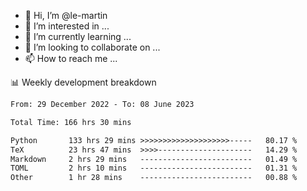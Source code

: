 - 👋 Hi, I’m @le-martin
- 👀 I’m interested in ...
- 🌱 I’m currently learning ...
- 💞️ I’m looking to collaborate on ...
- 📫 How to reach me ...

<!---
Tutorial for using WakaTime stats in GitHub profile: https://github.com/athul/waka-readme
-->

📊 Weekly development breakdown
<!--START_SECTION:waka-->

```txt
From: 29 December 2022 - To: 08 June 2023

Total Time: 166 hrs 30 mins

Python       133 hrs 29 mins >>>>>>>>>>>>>>>>>>>>-----   80.17 %
TeX          23 hrs 47 mins  >>>>---------------------   14.29 %
Markdown     2 hrs 29 mins   -------------------------   01.49 %
TOML         2 hrs 10 mins   -------------------------   01.31 %
Other        1 hr 28 mins    -------------------------   00.88 %
```

<!--END_SECTION:waka-->

<!---
le-martin/le-martin is a ✨ special ✨ repository because its `README.md` (this file) appears on your GitHub profile.
You can click the Preview link to take a look at your changes.
--->
